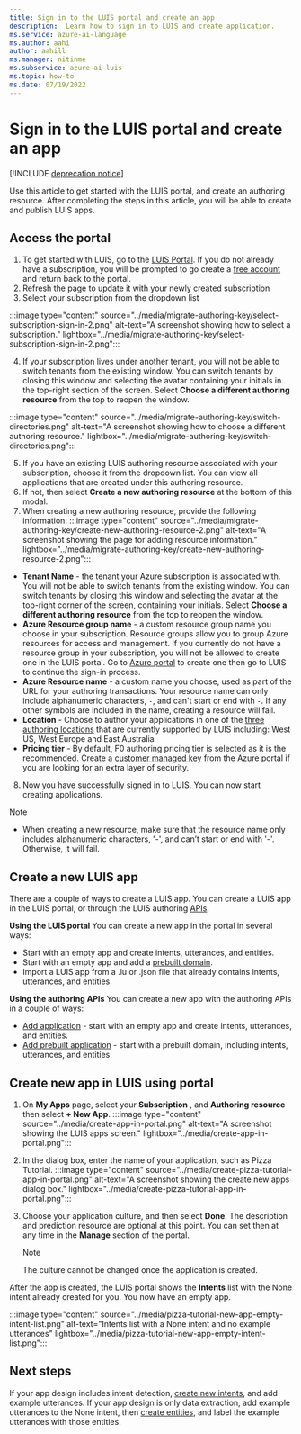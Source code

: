 ```yaml
---
title: Sign in to the LUIS portal and create an app
description:  Learn how to sign in to LUIS and create application.
ms.service: azure-ai-language
ms.author: aahi
author: aahill
ms.manager: nitinme
ms.subservice: azure-ai-luis
ms.topic: how-to
ms.date: 07/19/2022
---
```

# Sign in to the LUIS portal and create an app

[!INCLUDE [deprecation notice](../includes/deprecation-notice.md)]


Use this article to get started with the LUIS portal, and create an authoring resource. After completing the steps in this article, you will be able to create and publish LUIS apps.

## Access the portal

1. To get started with LUIS, go to the [LUIS Portal](https://www.luis.ai/). If you do not already have a subscription, you will be prompted to go create a [free account](https://azure.microsoft.com/free/cognitive-services/) and return back to the portal.
2. Refresh the page to update it with your newly created subscription
3. Select your subscription from the dropdown list

:::image type="content" source="../media/migrate-authoring-key/select-subscription-sign-in-2.png" alt-text="A screenshot showing how to select a subscription." lightbox="../media/migrate-authoring-key/select-subscription-sign-in-2.png":::

4. If your subscription lives under another tenant, you will not be able to switch tenants from the existing window. You can switch tenants by closing this window and selecting the avatar containing your initials in the top-right section of the screen. Select **Choose a different authoring resource**  from the top to reopen the window.

:::image type="content" source="../media/migrate-authoring-key/switch-directories.png" alt-text="A screenshot showing how to choose a different authoring resource." lightbox="../media/migrate-authoring-key/switch-directories.png":::

5. If you have an existing LUIS authoring resource associated with your subscription, choose it from the dropdown list. You can view all applications that are created under this authoring resource.
6. If not, then select  **Create a new authoring resource**  at the bottom of this modal.
7. When creating a new authoring resource, provide the following information:
:::image type="content" source="../media/migrate-authoring-key/create-new-authoring-resource-2.png" alt-text="A screenshot showing the page for adding resource information." lightbox="../media/migrate-authoring-key/create-new-authoring-resource-2.png":::


* **Tenant Name**  - the tenant your Azure subscription is associated with. You will not be able to switch tenants from the existing window. You can switch tenants by closing this window and selecting the avatar at the top-right corner of the screen, containing your initials. Select  **Choose a different authoring resource**  from the top to reopen the window.
* **Azure Resource group name**  - a custom resource group name you choose in your subscription. Resource groups allow you to group Azure resources for access and management. If you currently do not have a resource group in your subscription, you will not be allowed to create one in the LUIS portal. Go to [Azure portal](https://portal.azure.com/#create/Microsoft.ResourceGroup) to create one then go to LUIS to continue the sign-in process.
* **Azure Resource name**  - a custom name you choose, used as part of the URL for your authoring transactions. Your resource name can only include alphanumeric characters, `-`, and can't start or end with `-`. If any other symbols are included in the name, creating a resource will fail.
* **Location**  - Choose to author your applications in one of the [three authoring locations](../luis-reference-regions.md) that are currently supported by LUIS including: West US, West Europe and East Australia
* **Pricing tier**  - By default, F0 authoring pricing tier is selected as it is the recommended. Create a [customer managed key](../encrypt-data-at-rest.md) from the Azure portal if you are looking for an extra layer of security.

8. Now you have successfully signed in to LUIS. You can now start creating applications. 

>[!Note]
> * When creating a new resource, make sure that the resource name only includes alphanumeric characters, '-', and can’t start or end with '-'. Otherwise, it will fail.


## Create a new LUIS app
There are a couple of ways to create a LUIS app. You can create a LUIS app in the LUIS portal, or through the LUIS authoring [APIs](../developer-reference-resource.md). 

**Using the LUIS portal** You can create a new app in the portal in several ways:
* Start with an empty app and create intents, utterances, and entities.
* Start with an empty app and add a [prebuilt domain](../luis-concept-prebuilt-model.md).
* Import a LUIS app from a .lu or .json file that already contains intents, utterances, and entities.

**Using the authoring APIs** You can create a new app with the authoring APIs in a couple of ways:
* [Add application](https://westeurope.dev.cognitive.microsoft.com/docs/services/luis-programmatic-apis-v3-0-preview/operations/5890b47c39e2bb052c5b9c2f) - start with an empty app and create intents, utterances, and entities.
* [Add prebuilt application](https://westeurope.dev.cognitive.microsoft.com/docs/services/luis-programmatic-apis-v3-0-preview/operations/59104e515aca2f0b48c76be5) - start with a prebuilt domain, including intents, utterances, and entities.

## Create new app in LUIS using portal
1. On  **My Apps**  page, select your  **Subscription** , and  **Authoring resource**  then select **+ New App**.
:::image type="content" source="../media/create-app-in-portal.png" alt-text="A screenshot showing the LUIS apps screen." lightbox="../media/create-app-in-portal.png":::

1. In the dialog box, enter the name of your application, such as Pizza Tutorial.
:::image type="content" source="../media/create-pizza-tutorial-app-in-portal.png" alt-text="A screenshot showing the create new apps dialog box." lightbox="../media/create-pizza-tutorial-app-in-portal.png":::
2. Choose your application culture, and then select  **Done**. The description and prediction resource are optional at this point. You can set then at any time in the  **Manage**  section of the portal.
    >[!NOTE]
    > The culture cannot be changed once the application is created.
    
 After the app is created, the LUIS portal shows the  **Intents**  list with the None intent already created for you. You now have an empty app.

 :::image type="content" source="../media/pizza-tutorial-new-app-empty-intent-list.png" alt-text="Intents list with a None intent and no example utterances" lightbox="../media/pizza-tutorial-new-app-empty-intent-list.png":::
  

## Next steps

If your app design includes intent detection, [create new intents](intents.md), and add example utterances. If your app design is only data extraction, add example utterances to the None intent, then [create entities](entities.md), and label the example utterances with those entities.
